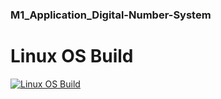 ### M1_Application_Digital-Number-System

# Linux OS Build
[![Linux OS Build](https://github.com/40010753/M1_ProjectType_Goal/actions/workflows/build-linu.yml/badge.svg)](https://github.com/legends07/M1_Application_Digital-Number-System/blob/main/.github/workflows/linux_c-cpp.yml)

